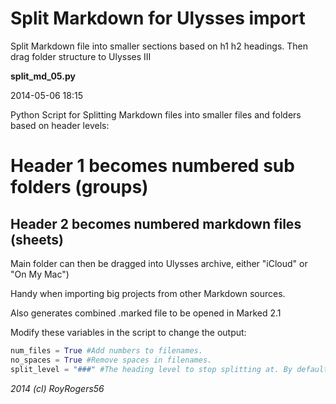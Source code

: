 # Split Markdown for Ulysses import

Split Markdown file into smaller sections based on h1 h2 headings.
Then drag folder structure to Ulysses III

**split\_md\_05.py**

2014-05-06 18:15

Python Script for Splitting Markdown files into smaller files and folders
based on header levels:

# Header 1 becomes numbered sub folders (groups)

## Header 2 becomes numbered markdown files (sheets)

Main folder can then be dragged into Ulysses archive, either "iCloud" or "On My Mac")

Handy when importing big projects from other Markdown sources.

Also generates combined .marked file to be opened in Marked 2.1

Modify these variables in the script to change the output:

```Python
num_files = True #Add numbers to filenames.
no_spaces = True #Remove spaces in filenames.
split_level = "###" #The heading level to stop splitting at. By default h3 - h6
```

_2014 (cl) RoyRogers56_